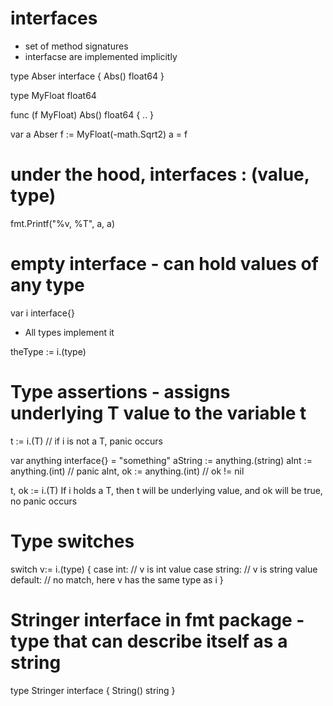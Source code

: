 # interfaces
- set of method signatures
- interfacse are implemented implicitly

type Abser interface {
  Abs() float64
}

type MyFloat float64

func (f MyFloat) Abs() float64 {
..
}

var a Abser
f := MyFloat(-math.Sqrt2)
a = f


# under the hood, interfaces : (value, type)
fmt.Printf("%v, %T", a, a)


# empty interface - can hold values of any type
var i interface{}

- All types implement it

theType := i.(type)


# Type assertions - assigns underlying T value to the variable t
t := i.(T) // if i is not a T, panic occurs

var anything interface{} = "something"
aString := anything.(string)
aInt := anything.(int) // panic
aInt, ok := anything.(int) // ok != nil


t, ok := i.(T)
If i holds a T, then t will be underlying value, and ok will be true, no panic occurs


# Type switches

switch v:= i.(type) {
  case int:
    // v is int value
  case string:
    // v is string value
  default:
    // no match, here v has the same type as i
}

# Stringer interface in fmt package - type that can describe itself as a string
type Stringer interface {
  String() string
}

